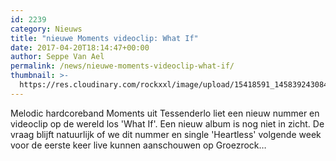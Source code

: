 ```yaml
---
id: 2239
category: Nieuws
title: "nieuwe Moments videoclip: What If"
date: 2017-04-20T18:14:47+00:00
author: Seppe Van Ael
permalink: /news/nieuwe-moments-videoclip-what-if/
thumbnail: >-
  https://res.cloudinary.com/rockxxl/image/upload/15418591_1458392430845477_8597358955220313955_o.jpg
---
```

Melodic hardcoreband Moments uit Tessenderlo liet een nieuw nummer en videoclip op de wereld los 'What If'. Een nieuw album is nog niet in zicht. De vraag blijft natuurlijk of we dit nummer en single 'Heartless' volgende week voor de eerste keer live kunnen aanschouwen op Groezrock&#8230;
